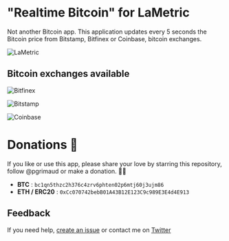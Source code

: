 # "Realtime Bitcoin" for LaMetric

Not another Bitcoin app.
This application updates every 5 seconds the Bitcoin price from Bitstamp, Bitfinex or Coinbase, bitcoin exchanges.

![LaMetric](https://raw.githubusercontent.com/pgrimaud/lametric-bitcoin-realtime/master/images/app.jpg)

## Bitcoin exchanges available

![Bitfinex](https://raw.githubusercontent.com/pgrimaud/lametric-bitcoin-realtime/master/images/bitfinex.jpg)

![Bitstamp](https://raw.githubusercontent.com/pgrimaud/lametric-bitcoin-realtime/master/images/bitstamp.jpg)

![Coinbase](https://raw.githubusercontent.com/pgrimaud/lametric-bitcoin-realtime/master/images/coinbase.jpg)

# Donations 🙏

If you like or use this app, please share your love by starring this repository, follow @pgrimaud or make a donation. 🙏💓

- **BTC** : `bc1qn5thzc2h376c4zrv6phten02p6mtj60j3ujm86`
- **ETH / ERC20** : `0xCc070742bebB01A43B12E123C9c989E3E4d4E913`

## Feedback

If you need help, [create an issue](https://github.com/pgrimaud/lametric-bitcoin-realtime/issues) or contact me on [Twitter](http://twitter.com/pgrimaud_)
